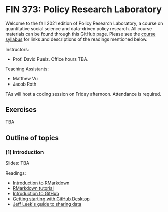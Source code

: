 # FIN 373: Policy Research Laboratory

Welcome to the fall 2021 edition of Policy Research Laboratory, a course on quantitative social science and data-driven policy research.  All course materials can be found through this GitHub page.  Please see the [course syllabus](syllabus.md) for links and descriptions of the readings mentioned below.

Instructors:  
- Prof. David Puelz.  Office hours TBA.

Teaching Assistants:
- Matthew Vu
- Jacob Roth

TAs will host a coding session on Friday afternoon.  Attendance is required.

## Exercises

TBA 

## Outline of topics  

### (1) Introduction


Slides: TBA

Readings:  
- [Introduction to RMarkdown](http://rmarkdown.rstudio.com)  
- [RMarkdown tutorial](https://rmarkdown.rstudio.com/lesson-1.html)  
- [Introduction to GitHub](https://guides.github.com/activities/hello-world/)   
- [Getting starting with GitHub Desktop](https://help.github.com/en/desktop/getting-started-with-github-desktop)  
- [Jeff Leek's guide to sharing data](https://github.com/jtleek/datasharing)  
